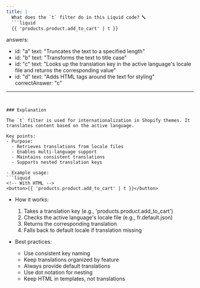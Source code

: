 ```yaml
---
title: |
  What does the `t` filter do in this Liquid code? 🔤
  ```liquid
  {{ 'products.product.add_to_cart' | t }}
  ```

answers:
  - id: "a"
    text: "Truncates the text to a specified length"
  - id: "b"
    text: "Transforms the text to title case"
  - id: "c"
    text: "Looks up the translation key in the active language's locale file and returns the corresponding value"
  - id: "d"
    text: "Adds HTML tags around the text for styling"
correctAnswer: "c"
---
```


### Explanation

The `t` filter is used for internationalization in Shopify themes. It translates content based on the active language.

Key points:
- Purpose:
  - Retrieves translations from locale files
  - Enables multi-language support
  - Maintains consistent translations
  - Supports nested translation keys

- Example usage:
```liquid
<!-- With HTML -->
<button>{{ 'products.product.add_to_cart' | t }}</button>

```

- How it works:
  1. Takes a translation key (e.g., 'products.product.add_to_cart')
  2. Checks the active language's locale file (e.g., fr.default.json)
  3. Returns the corresponding translation
  4. Falls back to default locale if translation missing

- Best practices:
  - Use consistent key naming
  - Keep translations organized by feature
  - Always provide default translations
  - Use dot notation for nesting
  - Keep HTML in templates, not translations 